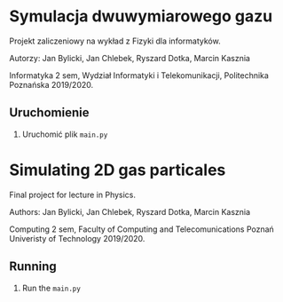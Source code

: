 # Symulacja dwuwymiarowego gazu

Projekt zaliczeniowy na wykład z Fizyki dla informatyków.

Autorzy: Jan Bylicki, Jan Chlebek, Ryszard Dotka, Marcin Kasznia

Informatyka 2 sem, Wydział Informatyki i Telekomunikacji, Politechnika Poznańska 2019/2020.

## Uruchomienie

1.  Uruchomić plik `main.py`

# Simulating 2D gas particales

Final project for lecture in Physics.

Authors: Jan Bylicki, Jan Chlebek, Ryszard Dotka, Marcin Kasznia

Computing 2 sem, Faculty of Computing and Telecomunications Poznań Univeristy of Technology 2019/2020.

## Running

1. Run the `main.py`
